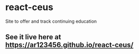 # react-ceus

Site to offer and track continuing education

## See it live here at https://ar123456.github.io/react-ceus/
